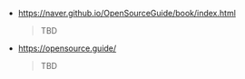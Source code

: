 - https://naver.github.io/OpenSourceGuide/book/index.html
  > TBD
  
- https://opensource.guide/
  > TBD
